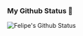 ### My Github Status  🚀

<img align="center" src="https://github-readme-stats.vercel.app/api?username=felipe-dna&show_icons=true&theme=monokai" alt="Felipe's Github Status" />

